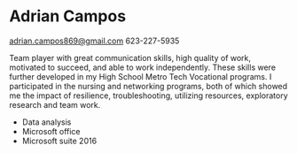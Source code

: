 # Adrian Campos
adrian.campos869@gmail.com 623-227-5935

Team player with great communication skills, high quality of work, motivated to succeed, and able to work independently. These skills were further developed in my High School Metro Tech Vocational programs.  I participated in the nursing and networking programs, both of which showed me the impact of resilience, troubleshooting, utilizing resources, exploratory research and team work.

* Data analysis
* Microsoft office 
* Microsoft suite 2016